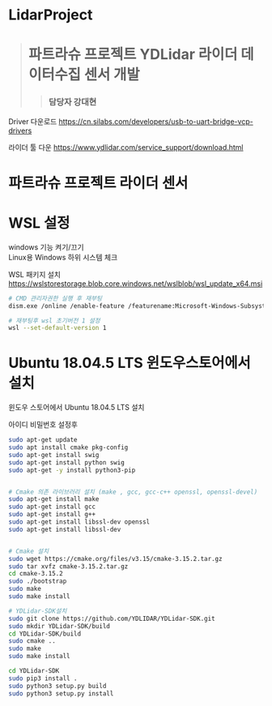 # LidarProject

> # 파트라슈 프로젝트 YDLidar 라이더 데이터수집 센서 개발
> > ### 담당자 강대현


Driver 다운로드
https://cn.silabs.com/developers/usb-to-uart-bridge-vcp-drivers

라이더 툴 다운
https://www.ydlidar.com/service_support/download.html

# 파트라슈 프로젝트 라이더 센서

# WSL 설정
windows 기능 켜기/끄기   
Linux용 Windows 하위 시스템 체크

WSL 패키지 설치
https://wslstorestorage.blob.core.windows.net/wslblob/wsl_update_x64.msi

```bash
# CMD 관리자권한 실행 후 재부팅
dism.exe /online /enable-feature /featurename:Microsoft-Windows-Subsystem-Linux /all /norestart
```

```bash
# 재부팅후 wsl 초기버전 1 설정
wsl --set-default-version 1
```
# Ubuntu 18.04.5 LTS 윈도우스토어에서 설치
윈도우 스토어에서 Ubuntu 18.04.5 LTS 설치

아이디 비밀번호 설정후

```bash
sudo apt-get update
sudo apt install cmake pkg-config
sudo apt-get install swig
sudo apt-get install python swig
sudo apt-get -y install python3-pip


# Cmake 의존 라이브러리 설치 (make , gcc, gcc-c++ openssl, openssl-devel)
sudo apt-get install make
sudo apt-get install gcc 
sudo apt-get install g++
sudo apt-get install libssl-dev openssl
sudo apt-get install libssl-dev


# Cmake 설치
sudo wget https://cmake.org/files/v3.15/cmake-3.15.2.tar.gz
sudo tar xvfz cmake-3.15.2.tar.gz
cd cmake-3.15.2
sudo ./bootstrap
sudo make
sudo make install

# YDLidar-SDK설치
sudo git clone https://github.com/YDLIDAR/YDLidar-SDK.git
sudo mkdir YDLidar-SDK/build
cd YDLidar-SDK/build
sudo cmake ..
sudo make
sudo make install

cd YDLidar-SDK
sudo pip3 install .
sudo python3 setup.py build
sudo python3 setup.py install
```
